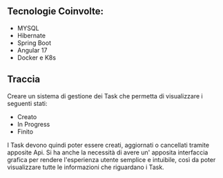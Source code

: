 ## Tecnologie Coinvolte:
- MYSQL
- Hibernate
- Spring Boot
- Angular 17
- Docker e K8s

## Traccia
Creare un sistema di gestione dei Task che permetta di visualizzare i seguenti stati:

- Creato 
- In Progress
- Finito

I Task devono quindi poter essere creati, aggiornati o cancellati tramite apposite Api.
Si ha anche la necessità di avere un' apposita interfaccia grafica per rendere l'esperienza utente semplice e intuibile, così da poter visualizzare tutte le informazioni che riguardano i Task.
